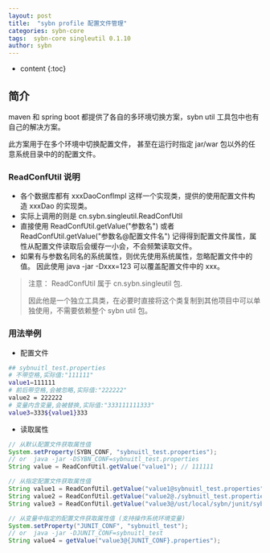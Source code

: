 ```yaml
---
layout: post
title:  "sybn profile 配置文件管理"
categories: sybn-core
tags:  sybn-core singleutil 0.1.10
author: sybn
---
```


* content
{:toc}

## 简介
maven 和 spring boot 都提供了各自的多环境切换方案，sybn util 工具包中也有自己的解决方案。 

此方案用于在多个环境中切换配置文件， 甚至在运行时指定 jar/war 包以外的任意系统目录中的的配置文件。



### ReadConfUtil 说明
- 各个数据库都有 xxxDaoConfImpl 这样一个实现类，提供的使用配置文件构造 xxxDao 的实现类。
- 实际上调用的则是 cn.sybn.singleutil.ReadConfUtil
- 直接使用 ReadConfUtil.getValue("参数名") 或者  ReadConfUtil.getValue("参数名@配置文件名") 记得得到配置文件属性，属性从配置文件读取后会缓存一小会，不会频繁读取文件。
- 如果有与参数名同名的系统属性，则优先使用系统属性，忽略配置文件中的值。 因此使用 java -jar -Dxxx=123 可以覆盖配置文件中的 xxx。
> 注意： ReadConfUtil 属于 cn.sybn.singleutil 包.
> 
> 因此他是一个独立工具类，在必要时直接将这个类复制到其他项目中可以单独使用，不需要依赖整个 sybn util 包。


### 用法举例
- 配置文件

```bash
## sybnuitl_test.properties
# 不带空格,实际值:"111111"
value1=111111
# 前后带空格,会被忽略,实际值:"222222"
value2 = 222222   
# 变量内含变量,会被替换,实际值:"333111111333"
value3=333${value1}333
```

- 读取属性

```java
// 从默认配置文件获取属性值
System.setProperty(SYBN_CONF, "sybnuitl_test.properties"); 
// or  java -jar -DSYBN_CONF=sybnuitl_test.properties
String value = ReadConfUtil.getValue("value1"); // 111111

// 从指定配置文件获取属性值
String value1 = ReadConfUtil.getValue("value1@sybnuitl_test.properties"); // 111111
String value2 = ReadConfUtil.getValue("value2@./sybnuitl_test.properties"); // 222222
String value3 = ReadConfUtil.getValue("value3@/ust/local/sybn/junit/sybnuitl_test.properties"); // 333111111333

// 从变量中指定的配置文件获取属性值 (支持操作系统环境变量)
System.setProperty("JUNIT_CONF", "sybnuitl_test");
// or  java -jar -DJUNIT_CONF=sybnuitl_test
String value4 = getValue("value3@{JUNIT_CONF}.properties");
```

